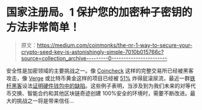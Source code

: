 # 国家注册局。1 保护您的加密种子密钥的方法非常简单！

> 原文：<https://medium.com/coinmonks/the-nr-1-way-to-secure-your-crypto-seed-key-is-astonishingly-simple-7010b015766c?source=collection_archive---------0----------------------->

安全性是加密领域的主要挑战之一。像 [Coincheck](https://www.ccn.com/nem-foundation-calls-off-chase-for-stolen-coins-from-530-million-coincheck-hack/) 这样的完整交易所已经被黑客攻击，像 [Verge](https://blockexplorer.com/news/third-times-a-charm-verge-suffers-51-attack-yet-again/) 或比特币黄金这样的项目已经被 [51%](https://learncryptography.com/cryptocurrency/51-attack) 炸得屁滚尿流，最近一群[铁杆黑客](https://www.securitynewspaper.com/2018/12/29/researchers-managed-to-hack-hardware-wallets/)设法[证明硬件钱包中的缺陷](https://www.youtube.com/watch?v=nNBktKw9Is4)。这些例子表明，当涉及到为我们未来的对等代币交换、智能合约和其他区块链奇迹创建 100%安全的环境时，需要不断改进。最大的挑战之一将是带来信任…
